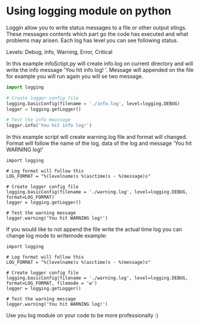 # Using logging module on python
Loggin allow you to write status messages to a file or other output stings. These messages contents which part go the code has executed and what problems may arisen. Each log has level you can see following status.

Levels: Debug, Info, Warning, Error, Critical

In this example infoSctipt.py  will create info.log on current directory and will write the info message 'You hit info log! '.  Message will appended on the file for example you will run again you will se two message. 

``` infoSctipt.py
import logging

# Create logger config file
logging.basicConfig(filename = './info.log', level=logging.DEBUG)
logger = logging.getLogger()

# Test the info meassage
logger.info('You hit info log!')
```


In this example script will create warning.log file and format will changed. Format will follow the name of the log,  data of the log  and message 'You hit WARNING log!'
```
import logging

# Log format will follow this
LOG_FORMAT = "%(levelname)s %(asctime)s - %(message)s"

# Create logger config file
logging.basicConfig(filename = './warning.log', level=logging.DEBUG, format=LOG_FORMAT)
logger = logging.getLogger()

# Test the warning message
logger.warning('You hit WARNING log!')
```

If you would like to not append the file write the actual time log you can change log mode to writemode
example: 

```
import logging

# Log format will follow this
LOG_FORMAT = "%(levelname)s %(asctime)s - %(message)s"

# Create logger config file
logging.basicConfig(filename = './warning.log', level=logging.DEBUG, format=LOG_FORMAT, filemode = 'w')
logger = logging.getLogger()

# Test the warning message
logger.warning('You hit WARNING log!')
```

Use you log module on your code to be more professionally :) 